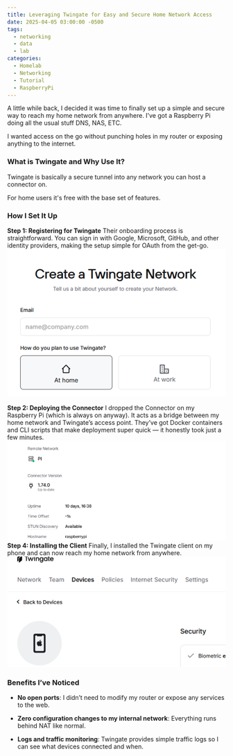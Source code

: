 ```yaml
---
title: Leveraging Twingate for Easy and Secure Home Network Access
date: 2025-04-05 03:00:00 -0500
tags:
  - networking
  - data
  - lab
categories:
  - Homelab
  - Networking
  - Tutorial
  - RaspberryPi
---
```


A little while back, I decided it was time to finally set up a simple and secure way to reach my home network from anywhere. I’ve got a Raspberry Pi doing all the usual stuff DNS, NAS, ETC.

I wanted access on the go without punching holes in my router or exposing anything to the internet.

### What is Twingate and Why Use It?

Twingate is basically a secure tunnel into any network you can host a connector on.

For home users it's free with the base set of features.

### How I Set It Up

**Step 1: Registering for Twingate**  Their onboarding process is straightforward. You can sign in with Google, Microsoft, GitHub, and other identity providers, making the setup simple for OAuth from the get-go.
![connecting](assets/img/media/IMGVPN.png)



**Step 2: Deploying the Connector**
I dropped the Connector on my Raspberry Pi (which is always on anyway). It acts as a bridge between my home network and Twingate’s access point. They’ve got Docker containers and CLI scripts that make deployment super quick — it honestly took just a few minutes.
![Deploying](assets/img/media/IMG1234.png)
**Step 4: Installing the Client** Finally, I installed the Twingate client on my phone and can now reach my home network from anywhere.
![Client](assets/img/media/RandomImagename.png)
### Benefits I’ve Noticed

- **No open ports**: I didn’t need to modify my router or expose any services to the web.
    
- **Zero configuration changes to my internal network**: Everything runs behind NAT like normal.
    
- **Logs and traffic monitoring**: Twingate provides simple traffic logs so I can see what devices connected and when.
  